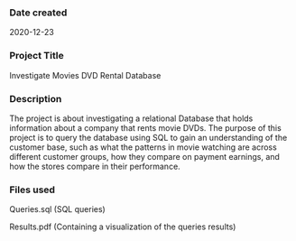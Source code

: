 ### Date created
2020-12-23

### Project Title
Investigate Movies DVD Rental Database

### Description
The project is about investigating a relational Database that holds information about a company that rents movie DVDs. The purpose of this project is to query the database using SQL to gain an understanding of the customer base, such as what the patterns in movie watching are across different customer groups, how they compare on payment earnings, and how the stores compare in their performance.

### Files used
Queries.sql (SQL queries)

Results.pdf (Containing a visualization of the queries results)
